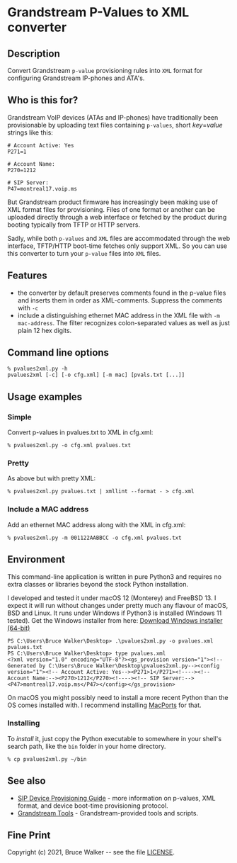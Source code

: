 # Grandstream P-Values to XML converter
## Description
Convert Grandstream `p-value` provisioning rules into 
`XML` format for configuring Grandstream IP-phones and ATA's.

## Who is this for?
Grandstream VoIP devices (ATAs and IP-phones) have traditionally
been provisionable by uploading text files containing `p-values`,
short *key*=*value* strings like this:
```
# Account Active: Yes
P271=1

# Account Name:
P270=1212

# SIP Server:
P47=montreal17.voip.ms
```

But Grandstream product firmware has increasingly been making use
of XML format files for provisioning. Files of one format or another
can be uploaded directly through a web interface or fetched by the
product during booting typically from TFTP or HTTP servers.

Sadly, while both `p-values` and `XML` files are accommodated through the
web interface, TFTP/HTTP boot-time fetches only support XML. So
you can use this converter to turn your `p-value` files into `XML` files.

## Features
- the converter by default preserves comments found in the p-value files
  and inserts them in order as XML-comments.
  Suppress the comments with `-c`
- include a distinguishing ethernet MAC address in the XML file with
  `-m mac-address`. The filter recognizes colon-separated values
  as well as just plain 12 hex digits.

## Command line options
```
% pvalues2xml.py -h
pvalues2xml [-c] [-o cfg.xml] [-m mac] [pvals.txt [...]]
```

## Usage examples
### Simple
Convert p-values in pvalues.txt to XML in cfg.xml:
```
% pvalues2xml.py -o cfg.xml pvalues.txt
```
### Pretty
As above but with pretty XML:
```
% pvalues2xml.py pvalues.txt | xmllint --format - > cfg.xml
```
### Include a MAC address
Add an ethernet MAC address along with the XML in cfg.xml:
```
% pvalues2xml.py -m 001122AABBCC -o cfg.xml pvalues.txt
```

## Environment
This command-line application is written in pure Python3 and requires
no extra classes or libraries beyond the stock Python installation.

I developed and tested it under macOS 12 (Monterey) and FreeBSD 13.
I expect it will run without changes under pretty much any flavour
of macOS, BSD and Linux. It runs under Windows if Python3 is
installed (Windows 11 tested).
Get the Windows installer from here: [Download Windows installer (64-bit)](https://www.python.org/downloads/windows/)

```
PS C:\Users\Bruce Walker\Desktop> .\pvalues2xml.py -o pvalues.xml pvalues.txt
PS C:\Users\Bruce Walker\Desktop> type pvalues.xml
<?xml version="1.0" encoding="UTF-8"?><gs_provision version="1"><!--Generated by C:\Users\Bruce Walker\Desktop\pvalues2xml.py--><config version="1"><!-- Account Active: Yes--><P271>1</P271><!----><!-- Account Name:--><P270>1212</P270><!----><!-- SIP Server:--><P47>montreal17.voip.ms</P47></config></gs_provision>
```

On macOS you might possibly need to install a more recent Python than
the OS comes installed with. I recommend installing 
[MacPorts](https://www.macports.org/)
for that.

### Installing
To *install* it, just copy the Python executable to somewhere in your shell's
search path, like the `bin` folder in your home directory.
```
% cp pvalues2xml.py ~/bin
```

## See also
- [SIP Device Provisioning Guide](https://www.grandstream.com/hubfs/Product_Documentation/gs_provisioning_guide.pdf) - more information on p-values, XML format, and device boot-time provisioning protocol.
- [Grandstream Tools](https://www.grandstream.com/support/tools) - Grandstream-provided tools and scripts.

## Fine Print

Copyright (c) 2021, Bruce Walker -- see the file [LICENSE](../LICENSE).

